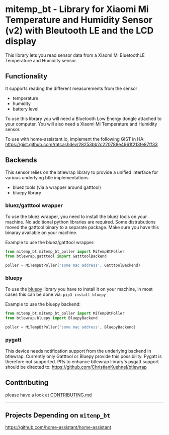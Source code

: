 # mitemp_bt - Library for Xiaomi Mi Temperature and Humidity Sensor (v2) with Bleutooth LE and the LCD display


This library lets you read sensor data from a Xiaomi Mi BluetoothLE Temperature and Humidity sensor.



## Functionality 
It supports reading the different measurements from the sensor
- temperature
- humidity
- battery level

To use this library you will need a Bluetooth Low Energy dongle attached to your computer. You will also need a
Xiaomi Mi Temperature and Humidity sensor. 

To use with home-assistant.io, implement the following GIST in HA:
https://gist.github.com/ratcashdev/28253bb2c220788e4961f213fe87ff33

## Backends
This sensor relies on the btlewrap library to provide a unified interface for various underlying btle implementations
* bluez tools (via a wrapper around gatttool)
* bluepy library

### bluez/gatttool wrapper
To use the bluez wrapper, you need to install the bluez tools on your machine. No additional python 
libraries are required. Some distrubutions moved the gatttool binary to a separate package. Make sure you have this 
binaray available on your machine.

Example to use the bluez/gatttool wrapper:
```python
from mitemp_bt.mitemp_bt_poller import MiTempBtPoller
from btlewrap.gatttool import GatttoolBackend

poller = MiTempBtPoller('some mac address', GatttoolBackend)
```

### bluepy
To use the [bluepy](https://github.com/IanHarvey/bluepy) library you have to install it on your machine, in most cases this can be done via: 
```pip3 install bluepy``` 

Example to use the bluepy backend:
```python
from mitemp_bt.mitemp_bt_poller import MiTempBtPoller
from btlewrap.bluepy import BluepyBackend

poller = MiTempBtPoller('some mac address', BluepyBackend)
```

### pygatt
This device needs notification support from the underlying backend in btlewrap. 
Currently only Gatttool or Bluepy provide this possibility. Pygatt is therefore not supported.
PRs to enhance btlewrap library's pygatt support should be directed to: https://github.com/ChristianKuehnel/btlewrap


## Conttributing
please have a look at [CONTRIBUTING.md](CONTRIBUTING.md)

----

## Projects Depending on `mitemp_bt`

https://github.com/home-assistant/home-assistant
